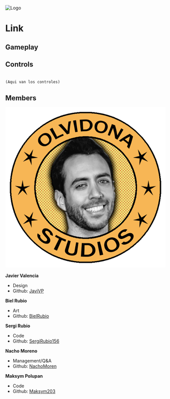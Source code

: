 ![Logo](https://upload.wikimedia.org/wikipedia/en/b/b0/The_Tetris_Company_logo.png)

# Link

## Gameplay


## Controls

```markdown

(Aqui van los controles)

```



## Members

![olvidonalogo](https://github.com/BielRubio/Projecte1-Tetris/blob/main/Olvidona_Studios_logo.png)

**Javier Valencia**

* Design
* Github: [JaviVP](https://github.com/JaviVP)

**Biel Rubio**

* Art
* Github: [BielRubio](https://github.com/BielRubio)

**Sergi Rubio**

* Code
* Github: [SergiRubio156](https://github.com/SergiRubio156)

**Nacho Moreno**

* Management/Q&A
* Github: [NachoMoren](https://github.com/NachoMoren)

**Maksym Polupan**

* Code
* Github: [Maksym203](https://github.com/Maksym203)
